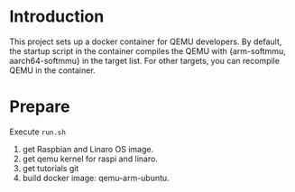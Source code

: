 # Introduction
This project sets up a docker container for QEMU developers. 
By default, the startup script in the container compiles the QEMU with {arm-softmmu, aarch64-softmmu} in the target list. 
For other targets, you can recompile QEMU in the container.  

# Prepare
Execute `run.sh`
1. get Raspbian and Linaro OS image.
2. get qemu kernel for raspi and linaro.
4. get tutorials git
3. build docker image: qemu-arm-ubuntu.
